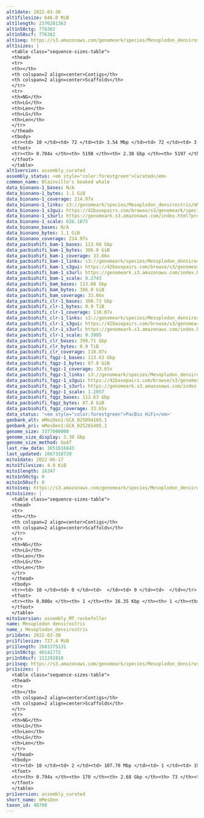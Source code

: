 ```yaml
---
alt1date: 2022-03-30
alt1filesize: 646.0 MiB
alt1length: 2376281363
alt1n50ctg: 776382
alt1n50scf: 776382
alt1seq: https://s3.amazonaws.com/genomeark/species/Mesoplodon_densirostris/mMesDen1/assembly_curated/mMesDen1.alt.cur.20220330.fasta.gz
alt1sizes: |
  <table class="sequence-sizes-table">
  <thead>
  <tr>
  <th></th>
  <th colspan=2 align=center>Contigs</th>
  <th colspan=2 align=center>Scaffolds</th>
  </tr>
  <tr>
  <th>NG</th>
  <th>LG</th>
  <th>Len</th>
  <th>LG</th>
  <th>Len</th>
  </tr>
  </thead>
  <tbody>
  <tr><td> 10 </td><td> 72 </td><td> 3.54 Mbp </td><td> 72 </td><td> 3.54 Mbp </td></tr>  <tr><td> 20 </td><td> 192 </td><td> 2.35 Mbp </td><td> 192 </td><td> 2.35 Mbp </td></tr>  <tr><td> 30 </td><td> 362 </td><td> 1.67 Mbp </td><td> 362 </td><td> 1.67 Mbp </td></tr>  <tr><td> 40 </td><td> 604 </td><td> 1.17 Mbp </td><td> 604 </td><td> 1.17 Mbp </td></tr>  <tr style="background-color:#cccccc;"><td> 50 </td><td> 958 </td><td> 0.78 Mbp </td><td> 958 </td><td> 0.78 Mbp </td></tr>  <tr><td> 60 </td><td> 1562 </td><td> 392.24 Kbp </td><td> 1562 </td><td> 392.24 Kbp </td></tr>  <tr><td> 70 </td><td> 4652 </td><td> 29.31 Kbp </td><td> 4651 </td><td> 29.35 Kbp </td></tr>  <tr><td> 80 </td><td> 0 </td><td>  </td><td> 0 </td><td>  </td></tr>  <tr><td> 90 </td><td> 0 </td><td>  </td><td> 0 </td><td>  </td></tr>  <tr><td> 100 </td><td> 0 </td><td>  </td><td> 0 </td><td>  </td></tr>  </tbody>
  <tfoot>
  <tr><th> 0.704x </th><th> 5198 </th><th> 2.38 Gbp </th><th> 5197 </th><th> 2.38 Gbp </th></tr>
  </tfoot>
  </table>
alt1version: assembly_curated
assembly_status: <em style="color:forestgreen">Curated</em>
common_name: Blainville's beaked whale
data_bionano-1_bases: N/A
data_bionano-1_bytes: 1.1 GiB
data_bionano-1_coverage: 214.97x
data_bionano-1_links: s3://genomeark/species/Mesoplodon_densirostris/mMesDen1/genomic_data/bionano/<br>
data_bionano-1_s3gui: https://42basepairs.com/browse/s3/genomeark/species/Mesoplodon_densirostris/mMesDen1/genomic_data/bionano/
data_bionano-1_s3url: https://genomeark.s3.amazonaws.com/index.html?prefix=species/Mesoplodon_densirostris/mMesDen1/genomic_data/bionano/
data_bionano-1_scale: 626.1875
data_bionano_bases: N/A
data_bionano_bytes: 1.1 GiB
data_bionano_coverage: 214.97x
data_pacbiohifi_bam-1_bases: 113.68 Gbp
data_pacbiohifi_bam-1_bytes: 386.0 GiB
data_pacbiohifi_bam-1_coverage: 33.66x
data_pacbiohifi_bam-1_links: s3://genomeark/species/Mesoplodon_densirostris/mMesDen1/genomic_data/pacbio_hifi/<br>
data_pacbiohifi_bam-1_s3gui: https://42basepairs.com/browse/s3/genomeark/species/Mesoplodon_densirostris/mMesDen1/genomic_data/pacbio_hifi/
data_pacbiohifi_bam-1_s3url: https://genomeark.s3.amazonaws.com/index.html?prefix=species/Mesoplodon_densirostris/mMesDen1/genomic_data/pacbio_hifi/
data_pacbiohifi_bam-1_scale: 0.2743
data_pacbiohifi_bam_bases: 113.68 Gbp
data_pacbiohifi_bam_bytes: 386.0 GiB
data_pacbiohifi_bam_coverage: 33.66x
data_pacbiohifi_clr-1_bases: 398.71 Gbp
data_pacbiohifi_clr-1_bytes: 0.9 TiB
data_pacbiohifi_clr-1_coverage: 118.07x
data_pacbiohifi_clr-1_links: s3://genomeark/species/Mesoplodon_densirostris/mMesDen1/genomic_data/pacbio_hifi/<br>
data_pacbiohifi_clr-1_s3gui: https://42basepairs.com/browse/s3/genomeark/species/Mesoplodon_densirostris/mMesDen1/genomic_data/pacbio_hifi/
data_pacbiohifi_clr-1_s3url: https://genomeark.s3.amazonaws.com/index.html?prefix=species/Mesoplodon_densirostris/mMesDen1/genomic_data/pacbio_hifi/
data_pacbiohifi_clr-1_scale: 0.3985
data_pacbiohifi_clr_bases: 398.71 Gbp
data_pacbiohifi_clr_bytes: 0.9 TiB
data_pacbiohifi_clr_coverage: 118.07x
data_pacbiohifi_fqgz-1_bases: 113.63 Gbp
data_pacbiohifi_fqgz-1_bytes: 87.8 GiB
data_pacbiohifi_fqgz-1_coverage: 33.65x
data_pacbiohifi_fqgz-1_links: s3://genomeark/species/Mesoplodon_densirostris/mMesDen1/genomic_data/pacbio_hifi/<br>
data_pacbiohifi_fqgz-1_s3gui: https://42basepairs.com/browse/s3/genomeark/species/Mesoplodon_densirostris/mMesDen1/genomic_data/pacbio_hifi/
data_pacbiohifi_fqgz-1_s3url: https://genomeark.s3.amazonaws.com/index.html?prefix=species/Mesoplodon_densirostris/mMesDen1/genomic_data/pacbio_hifi/
data_pacbiohifi_fqgz-1_scale: 1.2057
data_pacbiohifi_fqgz_bases: 113.63 Gbp
data_pacbiohifi_fqgz_bytes: 87.8 GiB
data_pacbiohifi_fqgz_coverage: 33.65x
data_status: '<em style="color:forestgreen">PacBio HiFi</em>'
genbank_alt: mMesDen1:GCA_025094165.1
genbank_pri: mMesDen1:GCA_025265405.1
genome_size: 3377000000
genome_size_display: 3.38 Gbp
genome_size_method: GoAT
last_raw_data: 1651616843
last_updated: 1667318720
mito1date: 2022-06-17
mito1filesize: 4.9 KiB
mito1length: 16347
mito1n50ctg: 0
mito1n50scf: 0
mito1seq: https://s3.amazonaws.com/genomeark/species/Mesoplodon_densirostris/mMesDen1/assembly_MT_rockefeller/mMesDen1.MT.20220617.fasta.gz
mito1sizes: |
  <table class="sequence-sizes-table">
  <thead>
  <tr>
  <th></th>
  <th colspan=2 align=center>Contigs</th>
  <th colspan=2 align=center>Scaffolds</th>
  </tr>
  <tr>
  <th>NG</th>
  <th>LG</th>
  <th>Len</th>
  <th>LG</th>
  <th>Len</th>
  </tr>
  </thead>
  <tbody>
  <tr><td> 10 </td><td> 0 </td><td>  </td><td> 0 </td><td>  </td></tr>  <tr><td> 20 </td><td> 0 </td><td>  </td><td> 0 </td><td>  </td></tr>  <tr><td> 30 </td><td> 0 </td><td>  </td><td> 0 </td><td>  </td></tr>  <tr><td> 40 </td><td> 0 </td><td>  </td><td> 0 </td><td>  </td></tr>  <tr style="background-color:#cccccc;"><td> 50 </td><td> 0 </td><td style="background-color:#ff8888;">  </td><td> 0 </td><td style="background-color:#ff8888;">  </td></tr>  <tr><td> 60 </td><td> 0 </td><td>  </td><td> 0 </td><td>  </td></tr>  <tr><td> 70 </td><td> 0 </td><td>  </td><td> 0 </td><td>  </td></tr>  <tr><td> 80 </td><td> 0 </td><td>  </td><td> 0 </td><td>  </td></tr>  <tr><td> 90 </td><td> 0 </td><td>  </td><td> 0 </td><td>  </td></tr>  <tr><td> 100 </td><td> 0 </td><td>  </td><td> 0 </td><td>  </td></tr>  </tbody>
  <tfoot>
  <tr><th> 0.000x </th><th> 1 </th><th> 16.35 Kbp </th><th> 1 </th><th> 16.35 Kbp </th></tr>
  </tfoot>
  </table>
mito1version: assembly_MT_rockefeller
name: Mesoplodon densirostris
name_: Mesoplodon_densirostris
pri1date: 2022-03-30
pri1filesize: 727.4 MiB
pri1length: 2683375131
pri1n50ctg: 40142772
pri1n50scf: 111292810
pri1seq: https://s3.amazonaws.com/genomeark/species/Mesoplodon_densirostris/mMesDen1/assembly_curated/mMesDen1.pri.cur.20220330.fasta.gz
pri1sizes: |
  <table class="sequence-sizes-table">
  <thead>
  <tr>
  <th></th>
  <th colspan=2 align=center>Contigs</th>
  <th colspan=2 align=center>Scaffolds</th>
  </tr>
  <tr>
  <th>NG</th>
  <th>LG</th>
  <th>Len</th>
  <th>LG</th>
  <th>Len</th>
  </tr>
  </thead>
  <tbody>
  <tr><td> 10 </td><td> 2 </td><td> 107.70 Mbp </td><td> 1 </td><td> 193.42 Mbp </td></tr>  <tr><td> 20 </td><td> 6 </td><td> 75.75 Mbp </td><td> 3 </td><td> 184.91 Mbp </td></tr>  <tr><td> 30 </td><td> 11 </td><td> 61.30 Mbp </td><td> 5 </td><td> 142.13 Mbp </td></tr>  <tr><td> 40 </td><td> 17 </td><td> 48.25 Mbp </td><td> 7 </td><td> 125.81 Mbp </td></tr>  <tr style="background-color:#cccccc;"><td> 50 </td><td> 25 </td><td style="background-color:#88ff88;"> 40.14 Mbp </td><td> 10 </td><td style="background-color:#88ff88;"> 111.29 Mbp </td></tr>  <tr><td> 60 </td><td> 34 </td><td> 31.41 Mbp </td><td> 14 </td><td> 91.99 Mbp </td></tr>  <tr><td> 70 </td><td> 49 </td><td> 13.31 Mbp </td><td> 17 </td><td> 78.60 Mbp </td></tr>  <tr><td> 80 </td><td> 0 </td><td>  </td><td> 0 </td><td>  </td></tr>  <tr><td> 90 </td><td> 0 </td><td>  </td><td> 0 </td><td>  </td></tr>  <tr><td> 100 </td><td> 0 </td><td>  </td><td> 0 </td><td>  </td></tr>  </tbody>
  <tfoot>
  <tr><th> 0.794x </th><th> 170 </th><th> 2.68 Gbp </th><th> 73 </th><th> 2.68 Gbp </th></tr>
  </tfoot>
  </table>
pri1version: assembly_curated
short_name: mMesDen
taxon_id: 48708
---
```

